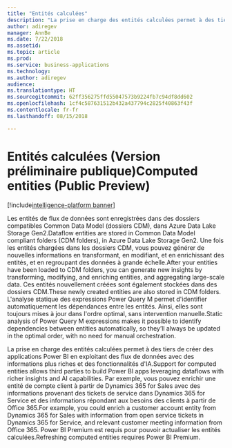 ```yaml
---
title: "Entités calculées"
description: "La prise en charge des entités calculées permet à des tiers de créer des applications Power BI en exploitant des flux de données avec des informations plus riches et des fonctionnalités d'IA."
author: adiregev
manager: AnnBe
ms.date: 7/22/2018
ms.assetid: 
ms.topic: article
ms.prod: 
ms.service: business-applications
ms.technology: 
ms.author: adiregev
audience: 
ms.translationtype: HT
ms.sourcegitcommit: 62ff356275ffd55047573b9224fb7c94df8dd602
ms.openlocfilehash: 1cf4c587631512b432a437794c2825f40863f43f
ms.contentlocale: fr-fr
ms.lasthandoff: 08/15/2018

---
```

# <a name="computed-entities-public-preview"></a><span data-ttu-id="856a8-103">Entités calculées (Version préliminaire publique)</span><span class="sxs-lookup"><span data-stu-id="856a8-103">Computed entities (Public Preview)</span></span>  

[!include[intelligence-platform banner](../../includes/intelligence-platform.md)]



<span data-ttu-id="856a8-104">Les entités de flux de données sont enregistrées dans des dossiers compatibles Common Data Model (dossiers CDM), dans Azure Data Lake Storage Gen2.</span><span class="sxs-lookup"><span data-stu-id="856a8-104">Dataflow entities are stored in Common Data Model compliant folders (CDM folders), in Azure Data Lake Storage Gen2.</span></span> <span data-ttu-id="856a8-105">Une fois les entités chargées dans les dossiers CDM, vous pouvez générer de nouvelles informations en transformant, en modifiant, et en enrichissant des entités, et en regroupant des données à grande échelle.</span><span class="sxs-lookup"><span data-stu-id="856a8-105">After your entities have been loaded to CDM folders, you can generate new insights by transforming, modifying, and enriching entities, and aggregating large-scale data.</span></span> <span data-ttu-id="856a8-106">Ces entités nouvellement créées sont également stockées dans des dossiers CDM.</span><span class="sxs-lookup"><span data-stu-id="856a8-106">These newly created entities are also stored in CDM folders.</span></span> <span data-ttu-id="856a8-107">L'analyse statique des expressions Power Query M permet d'identifier automatiquement les dépendances entre les entités. Ainsi, elles sont toujours mises à jour dans l'ordre optimal, sans intervention manuelle.</span><span class="sxs-lookup"><span data-stu-id="856a8-107">Static analysis of Power Query M expressions makes it possible to identify dependencies between entities automatically, so they’ll always be updated in the optimal order, with no need for manual orchestration.</span></span> 

<span data-ttu-id="856a8-108">La prise en charge des entités calculées permet à des tiers de créer des applications Power BI en exploitant des flux de données avec des informations plus riches et des fonctionnalités d'IA.</span><span class="sxs-lookup"><span data-stu-id="856a8-108">Support for computed entities allows third parties to build Power BI apps leveraging dataflows with richer insights and AI capabilities.</span></span> <span data-ttu-id="856a8-109">Par exemple, vous pouvez enrichir une entité de compte client à partir de Dynamics 365 for Sales avec des informations provenant des tickets de service dans Dynamics 365 for Service et des informations répondant aux besoins des clients à partir de Office 365.</span><span class="sxs-lookup"><span data-stu-id="856a8-109">For example, you could enrich a customer account entity from Dynamics 365 for Sales with information from open service tickets in Dynamics 365 for Service, and relevant customer meeting information from Office 365.</span></span>
<span data-ttu-id="856a8-110">Power BI Premium est requis pour pouvoir actualiser les entités calculées.</span><span class="sxs-lookup"><span data-stu-id="856a8-110">Refreshing computed entities requires Power BI Premium.</span></span> 

